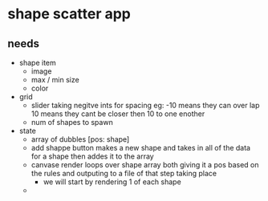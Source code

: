 # shape scatter app

## needs

- shape item
  - image
  - max / min size
  - color
- grid
  - slider taking negitve ints for spacing eg: -10 means they can over lap 10 means they cant be closer then 10 to one enother
  - num of shapes to spawn
- state
  - array of dubbles [pos: shape]
  - add shappe button makes a new shape and takes in all of the data for a shape then addes it to the array
  - canvase render loops over shape array both giving it a pos based on the rules and outputing to a file of that step taking place
    - we will start by rendering 1 of each shape
  -
